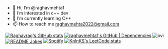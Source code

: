 - 👋 Hi, I’m @raghavmehta1
- 👀 I’m interested in c++ dev
- 🌱 I’m currently learning C++
- 📫 How to reach me raghavmehta2022@gmail.com

<!---
raghavmehta1/raghavmehta1 is a ✨ special ✨ repository because its `README.md` (this file) appears on your GitHub profile.
You can click the Preview link to take a look at your changes.
--->
[![Raghavrag's GitHub stats](https://github-readme-stats.vercel.app/api?username=raghavmehta1)](https://github.com/anuraghazra/github-readme-stats)
[![raghavmehta1's GitHub | Dependencies](https://stats.quira.sh/raghavmehta1/dependencies?theme=dark)](https://quira.sh?utm_source=widgets&utm_campaign=raghavmehta1)
<img src="https://github-readme-stats.vercel.app/api/top-langs?username=raghavmehta1&show_icons=true&locale=en&layout=compact&theme=chartreuse-dark" alt="ovi" />
<a href="https://readme-jokes.vercel.app"><img align="center" src="https://readme-jokes.vercel.app/api" alt="README Jokes"></a>
[![Spotify](https://novatorem.bgstatic.vercel.app/api/spotify)](https://open.spotify.com/artist/6hyCmqlpgEhkMKKr65sFgI)
[![KnlnKS's LeetCode stats](https://leetcode-stats-six.vercel.app/api?username=raghavmehta)](https://github.com/madushadhanushka/github-readme)
